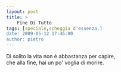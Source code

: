 ```yaml
---
layout: post
title: >
    Fine Di Tutto
tags: [speciale,scheggia d'essenza,]
date: 2009-05-12 17:46:00
author: pietro
---
```

Di solito la vita non è abbastanza per capire,<br/>che alla fine, hai un po' voglia di morire.
